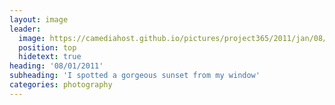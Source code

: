 ```yaml
---
layout: image
leader:
  image: https://camediahost.github.io/pictures/project365/2011/jan/08/080111.jpg
  position: top
  hidetext: true
heading: '08/01/2011'
subheading: 'I spotted a gorgeous sunset from my window'
categories: photography
---
```

